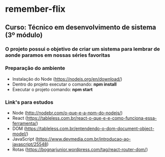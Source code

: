 # remember-flix

## Curso: Técnico em desenvolvimento de sistema (3º módulo)
### O projeto possui o objetivo de criar um sistema para lembrar de aonde paramos em nossas séries favoritas  

### Preparação do ambiente
- Instalação do Node (https://nodejs.org/en/download/)
- Dentro do projeto executar o comando: **npm install**
- Executar o projeto comando: **npm start**

### Link's para estudos
- Node (http://nodebr.com/o-que-e-a-npm-do-nodejs/)
- React (https://tableless.com.br/react-o-que-e-e-como-funciona-essa-ferramenta/)
- DOM (https://tableless.com.br/entendendo-o-dom-document-object-model/)
- JavaScript (https://www.devmedia.com.br/introducao-ao-javascript/25548)
- Rotas (https://bognarjunior.wordpress.com/tag/react-router-dom/) 
